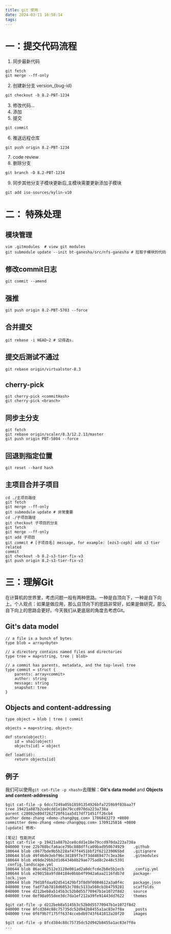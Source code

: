 ```yaml
---
title: git 使用
date: 2024-03-11 16:58:14
tags:
---
```

# 一：提交代码流程

1. 同步最新代码
```shell
git fetch
git merge --ff-only
```
2. 创建新分支 version_{bug-id}
```shell
git checkout -b 8.2-PBT-1234
```
3. 修改代码...
4. 添加
5. 提交
```shell
git commit
```
6. 推送远程仓库
```
git push origin 8.2-PBT-1234
```
7. code review
8. 删除分支
```
git branch -D 8.2-PBT-1234
```
9. 同步其他分支子模块更新后,主模块需要更新添加子模块
```
git add iso-sources/kylin-v10
```
# 二： 特殊处理
## 模块管理
```
vim .gitmodules  # view git modules
git submodule update --init bt-ganesha/src/nfs-ganesha # 拉取子模块的代码
```

## 修改commit日志
```
git commit --amend
```
## 强推
```
git push origin 8.2-PBT-5703 --force
```
## 合并提交
```
git rebase -i HEAD~2 # 记得选s.
```
## 提交后测试不通过
```
git rebase origin/virtualstor-8.3
```
## cherry-pick
```
git cherry-pick <commitHash>
git cherry-pick <branch>
```
## 同步主分支
```
git fetch
git rebase origin/scaler/8.3/12.2.13/master
git push origin PBT-5804 --force
```
## 回退到指定位置
```
git reset --hard hash
```
## 主项目合并子项目
```
cd ./主项目路径
git fetch
git merge --ff-only
git submodule update # 非常重要
cd ./子项目路径
git checkout 子项目的分支
git fetch
git merge --ff-only
git add 子项目
git commit # [子项目名] message, for example: [ezs3-ceph] add s3 tier related
commit
git checkout -b 8.2-s3-tier-fix-v3
git push origin 8.2-s3-tier-fix-v3
```

# 三：理解Git

在计算机的世界里，考虑问题一般有两种思路。一种是自顶向下，一种是自下向上。个人观点：如果是做应用，那么自顶向下的思路非常好，如果是做研究，那么自下向上的思路会更好。今天我们从更底层的角度去考虑Git。  

## Git's data model
```
// a file is a bunch of bytes
type blob = array<byte>

// a directory contains named files and directories
type tree = map<string, tree | blob>

// a commit has parents, metadata, and the top-level tree
type commit = struct {
    parents: array<commit>
    author: string
    message: string
    snapshot: tree
}
```
## Objects and content-addressing
```
type object = blob | tree | commit

objects = map<string, object>

def store(object):
    id = sha1(object)
    objects[id] = object

def load(id):
    return objects[id]
```
## 例子
我们可以使用`git cat-file -p <hash>`去理解：**Git's data model** and **Objects and content-addressing**  

```shell
$git cat-file -p 6dcc7249a05b18591354926bfa7259b9f03baa7f
tree 19421a887b2ce8cdd1e18e79ccd970da223a738a
parent c28082e80d7262f20f61aa5d17df71451ff26cb4
author demo-zhang <demo-zhang@qq.com> 1706843273 +0800
committer demo-zhang <demo-zhang@qq.com> 1709125816 +0800
[update] 修改~

[笔记] 性能测试
$git cat-file -p 19421a887b2ce8cdd1e18e79ccd970da223a738a
040000 tree 22b768bcfa6ace79bc888dffca09bad950b74929    .github
100644 blob c8677bde9b5b228af47f4451bbf2f621239065bd    .gitignore
100644 blob 49f46de3ebf96c3d189f7e7f3dd469477c3ea36e    .gitmodules
100644 blob e69de29bb2d1d6434b8b29ae775ad8c2e48c5391    _config.landscape.yml
100644 blob 86ac462512e3128e001ad2a0dcfcde2b8e5b1ecb    _config.yml
100644 blob e290158a9fd84184e0bbb4f9942a6aa2116fdb7d    package-lock.json
100644 blob 79d10fdaa92d541429bf3f8d9f0084612a3a0f4c    package.json
040000 tree fadf7ab7818d6053c708c5133a560cb3b4759281    scaffolds
040000 tree d212beb8a5145b3c52b0d55770947b1e1072f8d2    source
040000 tree 0ef98a955dee3dc7da1ef212a39fe91443dd7622    themes

$git cat-file -p d212beb8a5145b3c52b0d55770947b1e1072f8d2
040000 tree 8fcd384c88c75735dc52d942b8455a1ac83e7f0a    _posts
040000 tree 0f6f9b7f175ff6374ccebdb9743f641012a20f20    images

$git cat-file -p 8fcd384c88c75735dc52d942b8455a1ac83e7f0a
...

```